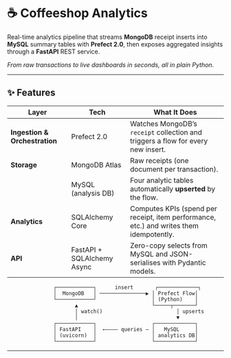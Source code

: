 # ☕ Coffeeshop Analytics

Real-time analytics pipeline that streams **MongoDB** receipt inserts into **MySQL** summary tables with **Prefect 2.0**, then exposes aggregated insights through a **FastAPI** REST service.

*From raw transactions to live dashboards in seconds, all in plain Python.*

---

## ✨ Features

| Layer | Tech | What It Does |
|-------|------|--------------|
| **Ingestion & Orchestration** | Prefect 2.0 | Watches MongoDB’s `receipt` collection and triggers a flow for every new insert. |
| **Storage** | MongoDB Atlas | Raw receipts (one document per transaction). |
|  | MySQL (analysis DB) | Four analytic tables automatically **upserted** by the flow. |
| **Analytics** | SQLAlchemy Core | Computes KPIs (spend per receipt, item performance, etc.) and writes them idempotently. |
| **API** | FastAPI + SQLAlchemy Async | Zero-copy selects from MySQL and JSON-serialises with Pydantic models. |

                   ┌────────────┐      insert       ┌─────────────┐
                   │  MongoDB   │ ───────────────▶ │ Prefect Flow│
                   └────────────┘                  │ (Python)    │
                          ▲                        └─────┬───────┘
                          │ watch()                        │ upserts
                          │                                ▼
                   ┌────────────┐                  ┌─────────────┐
                   │ FastAPI    │  ←―――― queries ― │   MySQL     │
                   │ (uvicorn)  │                  │ analytics DB│
                   └────────────┘                  └─────────────┘

---




